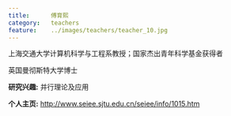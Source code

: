 ```yaml
---
title:		傅育熙
category:	teachers
feature:	../images/teachers/teacher_10.jpg
---
```


<p>上海交通大学计算机科学与工程系教授；国家杰出青年科学基金获得者</p>
<p>英国曼彻斯特大学博士</p>
<p><b>研究兴趣:</b> 并行理论及应用</p>
<p><b>个人主页:</b>
<a href="http://www.seiee.sjtu.edu.cn/seiee/info/1015.htm">http://www.seiee.sjtu.edu.cn/seiee/info/1015.htm</a></p>


